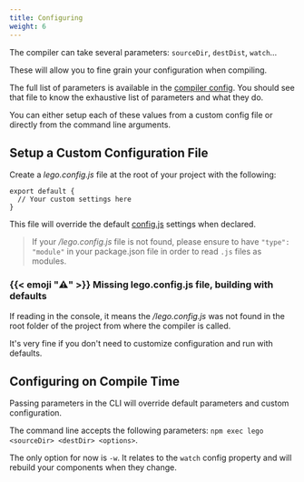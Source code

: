 ```yaml
---
title: Configuring
weight: 6
---
```


The compiler can take several parameters: `sourceDir`, `destDist`, `watch`…

These will allow you to fine grain your configuration when compiling.

The full list of parameters is available in the [compiler config](https://github.com/Polight/lego/blob/master/src/compiler/config.js#L1).
You should see that file to know the exhaustive list of parameters and
what they do.

You can either setup each of these values from a custom config file or directly
from the command line arguments.

## Setup a Custom Configuration File

Create a _lego.config.js_ file at the root of your project with the following:

```
export default {
  // Your custom settings here
}
```

This file will override the default [config.js](https://github.com/Polight/lego/blob/master/src/compiler/config.js#L1) settings when declared.

> If your _/lego.config.js_ file is not found, please ensure to have `"type": "module"` in your package.json file in order to read `.js` files
> as modules.

### {{< emoji "⚠️" >}} Missing lego.config.js file, building with defaults

If reading in the console, it means the _/lego.config.js_ was not found
in the root folder of the project from where the compiler is called.

It's very fine if you don't need to customize configuration and
run with defaults.

## Configuring on Compile Time

Passing parameters in the CLI will override default parameters and custom configuration.

The command line accepts the following parameters: `npm exec lego <sourceDir> <destDir> <options>`.

The only option for now is `-w`. It relates to the `watch` config property and will rebuild your components when they change.
